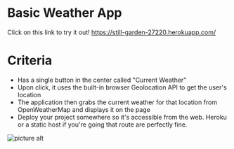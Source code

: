 # Basic Weather App

Click on this link to try it out!
https://still-garden-27220.herokuapp.com/

# Criteria

* Has a single button in the center called "Current Weather"
* Upon click, it uses the built-in browser Geolocation API to get the user's location
* The application then grabs the current weather for that location from OpenWeatherMap and displays it on the page
* Deploy your project somewhere so it's accessible from the web. Heroku or a static host if you're going that route are perfectly fine.

![picture alt](https://imgur.com/8r1uFAs "Weather Demo")